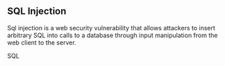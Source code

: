 ﻿SQL Injection
---
Sql injection is a web security vulnerability that allows attackers to insert arbitrary SQL into calls to a database through input manipulation from the web client to the server.


SQL

